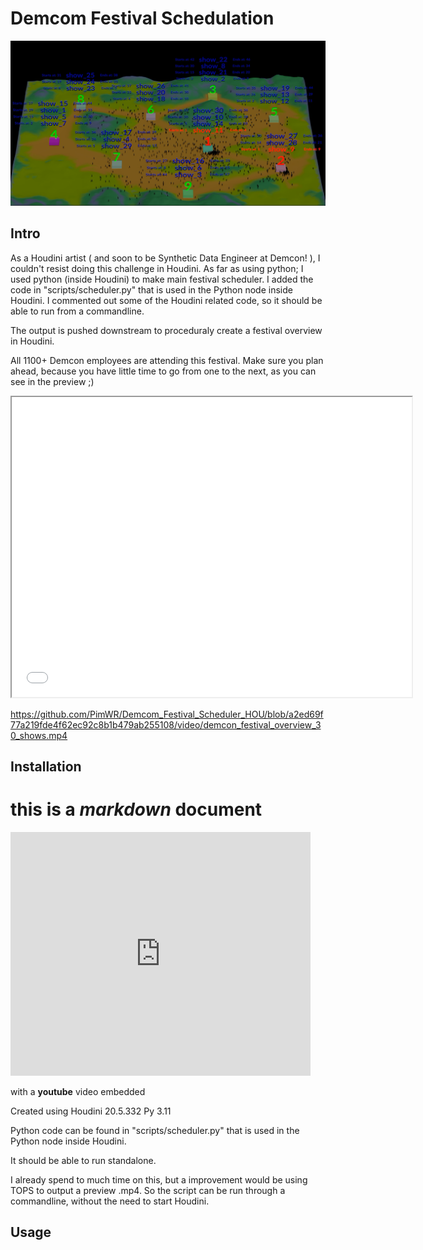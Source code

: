# Demcom Festival Schedulation

![example_01](img/overview_example_01.png)


## Intro

As a Houdini artist ( and soon to be Synthetic Data Engineer at Demcon! ), I couldn't resist doing this challenge in Houdini.
As far as using python; I used python (inside Houdini) to make main festival scheduler.
I added the code in "scripts/scheduler.py" that is used in the Python node inside Houdini. I commented out some of the Houdini related code, so it should be able to run from a commandline.

The output is pushed downstream to proceduraly create a festival overview in Houdini.

All 1100+ Demcon employees are attending this festival. Make sure you plan ahead, because you have little time to go from one to the next, as you can see in the preview ;)

<iframe src="video/demcon_festival_overview_30_shows.mp4" width="640" height="480" allow="autoplay"></iframe>


https://github.com/PimWR/Demcom_Festival_Scheduler_HOU/blob/a2ed69f77a219fde4f62ec92c8b1b479ab255108/video/demcon_festival_overview_30_shows.mp4

## Installation




# this is a *markdown* document

<iframe  title="YouTube video player" width="480" height="390" src="http://www.youtube.com/watch?v=TheVideoID?autoplay=1" frameborder="0" allowfullscreen></iframe>

with a **youtube** video embedded

Created using Houdini 20.5.332 Py 3.11

Python code can be found in "scripts/scheduler.py" that is used in the Python node inside Houdini.  

It should be able to run standalone.

I already spend to much time on this, but a improvement would be using TOPS to output a preview .mp4. 
So the script can be run through a commandline, without the need to start Houdini. 


## Usage